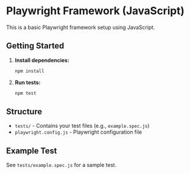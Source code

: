 # Playwright Framework (JavaScript)

This is a basic Playwright framework setup using JavaScript.

## Getting Started

1. **Install dependencies:**
   ```bash
   npm install
   ```
2. **Run tests:**
   ```bash
   npm test
   ```

## Structure
- `tests/` - Contains your test files (e.g., `example.spec.js`)
- `playwright.config.js` - Playwright configuration file

## Example Test
See `tests/example.spec.js` for a sample test.
